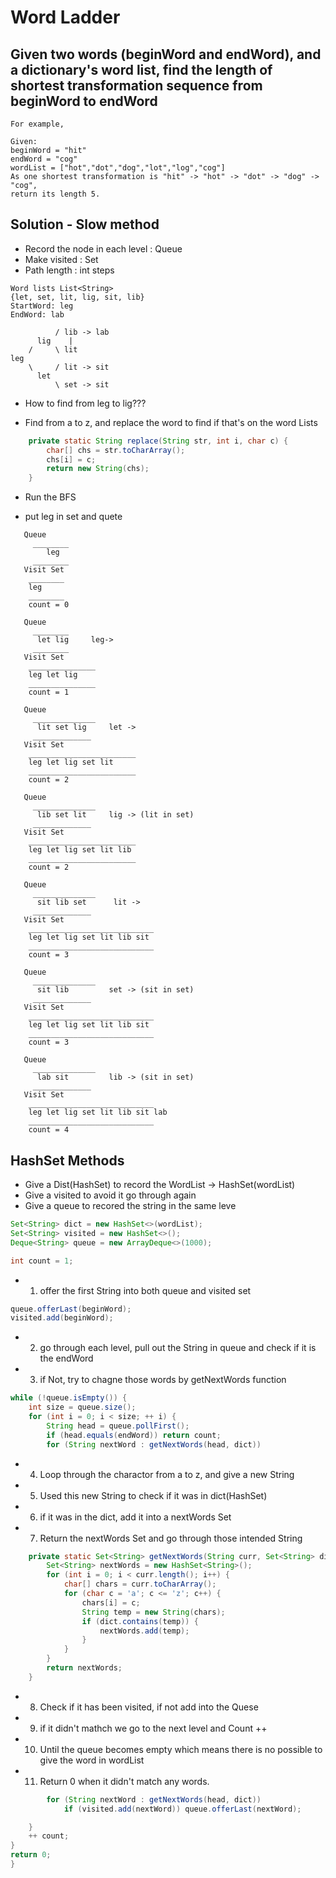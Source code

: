 # Word Ladder

## Given two words (beginWord and endWord), and a dictionary's word list, find the length of shortest transformation sequence from beginWord to endWord

```
For example,

Given:
beginWord = "hit"
endWord = "cog"
wordList = ["hot","dot","dog","lot","log","cog"]
As one shortest transformation is "hit" -> "hot" -> "dot" -> "dog" -> "cog",
return its length 5.
```



## Solution - Slow method
- Record the node in each level : Queue
- Make visited : Set<String>
- Path length : int steps




```
Word lists List<String>
{let, set, lit, lig, sit, lib}
StartWord: leg
EndWord: lab

          / lib -> lab
      lig    |
    /     \ lit
leg
    \     / lit -> sit
      let
          \ set -> sit
```

- How to find from leg to lig???
* Find from a to z, and replace the word to find if that's on the word Lists
```java
    private static String replace(String str, int i, char c) {
        char[] chs = str.toCharArray();
        chs[i] = c;
        return new String(chs);
    }
```

- Run the BFS
* put leg in set and quete
```
   Queue
     ________
        leg
     ________
   Visit Set
    ________
    leg
    ________
    count = 0
```

```
   Queue
     ________
      let lig     leg->
     ________
   Visit Set
    _______________
    leg let lig
    _______________
    count = 1
```

```
   Queue
     ______________
      lit set lig     let ->
     _____________
   Visit Set
    ________________________
    leg let lig set lit 
    ________________________
    count = 2
```

```
   Queue
     ______________
      lib set lit     lig -> (lit in set)
     _____________
   Visit Set
    ________________________
    leg let lig set lit lib
    ________________________
    count = 2
```

```
   Queue
     ______________
      sit lib set      lit ->
     _____________
   Visit Set
    ____________________________
    leg let lig set lit lib sit
    ____________________________
    count = 3
```
```
   Queue
     ______________
      sit lib         set -> (sit in set)
     _____________
   Visit Set
    ____________________________
    leg let lig set lit lib sit
    ____________________________
    count = 3
```

```
   Queue
     ______________
      lab sit         lib -> (sit in set)
     _____________
   Visit Set
    ____________________________
    leg let lig set lit lib sit lab
    ____________________________
    count = 4
```

## HashSet Methods

- Give a Dist(HashSet) to record the WordList -> HashSet(wordList)
- Give a visited to avoid it go through again
- Give a queue to recored the string in the same leve

```java
Set<String> dict = new HashSet<>(wordList);
Set<String> visited = new HashSet<>();
Deque<String> queue = new ArrayDeque<>(1000);

int count = 1;
```

- 1. offer the first String into both queue and visited set
```java
queue.offerLast(beginWord);
visited.add(beginWord);
```

- 2. go through each level, pull out the String in queue and check if it is the endWord

- 3. if Not, try to chagne those words by getNextWords function

```java
while (!queue.isEmpty()) {
    int size = queue.size();
    for (int i = 0; i < size; ++ i) {
        String head = queue.pollFirst();
        if (head.equals(endWord)) return count;
        for (String nextWord : getNextWords(head, dict))
```

- 4. Loop through the charactor from a to z, and give a new String
- 5. Used this new String to check if it was in dict(HashSet)
- 6. if it was in the dict, add it into a nextWords Set
- 7. Return the nextWords Set and go through those intended String
```java
    private static Set<String> getNextWords(String curr, Set<String> dict) {
        Set<String> nextWords = new HashSet<String>();
        for (int i = 0; i < curr.length(); i++) {
            char[] chars = curr.toCharArray();
            for (char c = 'a'; c <= 'z'; c++) {
                chars[i] = c;
                String temp = new String(chars);
                if (dict.contains(temp)) {
                    nextWords.add(temp);
                }
            }
        }
        return nextWords;
    }
```

- 8. Check if it has been visited, if not add into the Quese
- 9. if it didn't mathch we go to the next level and Count ++
- 10. Until the queue becomes empty which means there is no possible to give the word in wordList
- 11. Return 0 when it didn't match any words.

```java
        for (String nextWord : getNextWords(head, dict))
            if (visited.add(nextWord)) queue.offerLast(nextWord);

    }
    ++ count;
}
return 0;
}
```